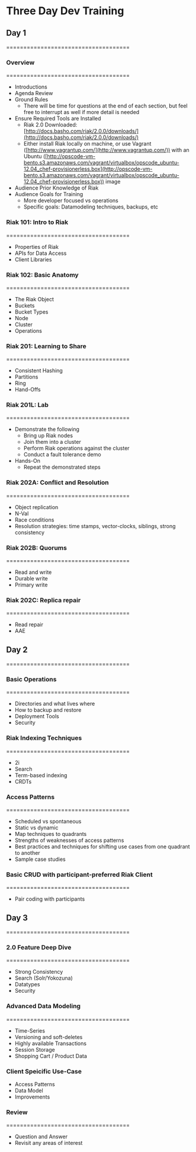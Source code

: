 # Three Day Dev Training

## Day 1
====================================

### Overview

====================================

* Introductions
* Agenda Review
* Ground Rules
	* There will be time for questions at the end of each section, but feel free to interrupt as well if more detail is needed
* Ensure Required Tools are Installed
	* Riak 2.0 Downloaded: [http://docs.basho.com/riak/2.0.0/downloads/](http://docs.basho.com/riak/2.0.0/downloads/)
	* Either install Riak locally on machine, or use Vagrant ([http://www.vagrantup.com/](http://www.vagrantup.com/)) with an Ubuntu ([http://opscode-vm-bento.s3.amazonaws.com/vagrant/virtualbox/opscode_ubuntu-12.04_chef-provisionerless.box](http://opscode-vm-bento.s3.amazonaws.com/vagrant/virtualbox/opscode_ubuntu-12.04_chef-provisionerless.box)) image
* Audience Prior Knowledge of Riak
* Audience Goals for Training
	* More developer focused vs operations
	* Specific goals: Datamodeling techniques, backups, etc

### Riak 101: Intro to Riak

====================================

* Properties of Riak
* APIs for Data Access
* Client Libraries

### Riak 102: Basic Anatomy

====================================

* The Riak Object
* Buckets
* Bucket Types
* Node
* Cluster
* Operations

### Riak 201: Learning to Share

====================================

* Consistent Hashing
* Partitions
* Ring
* Hand-Offs

### Riak 201L: Lab

====================================

* Demonstrate the following
	* Bring up Riak nodes
	* Join them into a cluster
	* Perform Riak operations against the cluster
	* Conduct a fault tolerance demo
* Hands-On
	* Repeat the demonstrated steps

### Riak 202A: Conflict and Resolution

====================================

* Object replication
* N-Val
* Race conditions
* Resolution strategies: time stamps, vector-clocks, siblings, strong consistency

### Riak 202B:  Quorums

====================================

* Read and write
* Durable write
* Primary write

### Riak 202C: Replica repair

====================================

* Read repair
* AAE

## Day 2
====================================

### Basic Operations

====================================

* Directories and what lives where
* How to backup and restore
* Deployment Tools
* Security

### Riak Indexing Techniques

====================================

* 2i
* Search
* Term-based indexing
* CRDTs

### Access Patterns

====================================

* Scheduled vs spontaneous
* Static vs dynamic
* Map techniques to quadrants
* Strengths of weaknesses of access patterns
* Best practices and techniques for shifting use cases from one quadrant to another
* Sample case studies


### Basic CRUD with participant-preferred Riak Client

====================================

* Pair coding with participants

## Day 3
====================================

### 2.0 Feature Deep Dive

====================================

* Strong Consistency
* Search (Solr/Yokozuna)
* Datatypes
* Security

### Advanced Data Modeling

====================================

* Time-Series
* Versioning and soft-deletes
* Highly available Transactions
* Session Storage
* Shopping Cart / Product Data

### Client Speicific Use-Case

* Access Patterns
* Data Model
* Improvements

### Review

====================================

* Question and Answer
* Revisit any areas of interest
